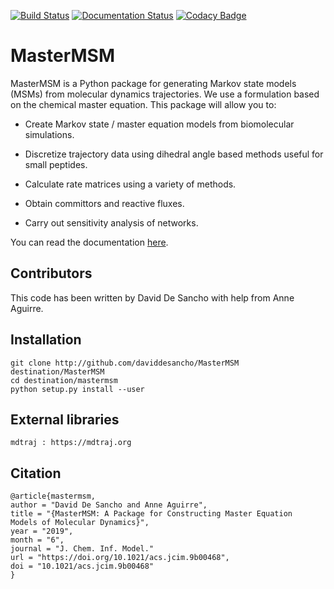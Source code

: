 [![Build Status](https://travis-ci.org/daviddesancho/MasterMSM.svg?branch=develop)](https://travis-ci.org/daviddesancho/MasterMSM)
[![Documentation Status](https://readthedocs.org/projects/mastermsm/badge/?version=develop)](https://mastermsm.readthedocs.io/en/develop/?badge=develop)
[![Codacy Badge](https://api.codacy.com/project/badge/Grade/facdc755bf3c4c269f55738117db4c38)](https://www.codacy.com/app/daviddesancho/MasterMSM?utm_source=github.com&amp;utm_medium=referral&amp;utm_content=daviddesancho/MasterMSM&amp;utm_campaign=Badge_Grade)

MasterMSM
=========
MasterMSM is a Python package for generating Markov state models (MSMs)
from molecular dynamics trajectories. We use a formulation based on 
the chemical master equation. This package will allow you to:

*   Create Markov state / master equation models from biomolecular simulations.

*   Discretize trajectory data using dihedral angle based methods useful 
for small peptides.

*   Calculate rate matrices using a variety of methods.

*   Obtain committors and reactive fluxes.

*   Carry out sensitivity analysis of networks.

You can read the documentation [here](https://mastermsm.readthedocs.io).

Contributors
------------
This code has been written by David De Sancho with help from Anne Aguirre.

Installation
------------
    git clone http://github.com/daviddesancho/MasterMSM destination/MasterMSM
    cd destination/mastermsm
    python setup.py install --user

External libraries
------------------
    mdtraj : https://mdtraj.org

Citation
--------
    @article{mastermsm,
    author = "David De Sancho and Anne Aguirre",
    title = "{MasterMSM: A Package for Constructing Master Equation    Models of Molecular Dynamics}",
    year = "2019",
    month = "6",
    journal = "J. Chem. Inf. Model."
    url = "https://doi.org/10.1021/acs.jcim.9b00468",
    doi = "10.1021/acs.jcim.9b00468"
    }
